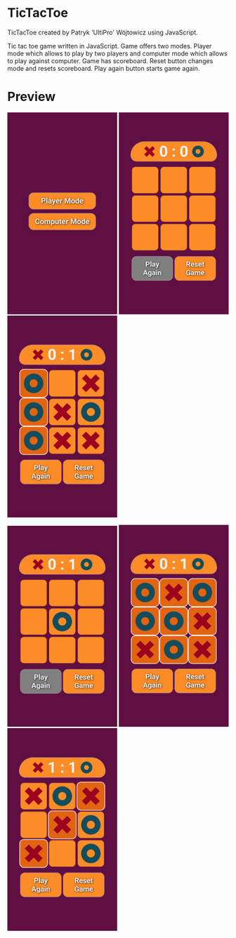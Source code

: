 # TicTacToe
TicTacToe created by Patryk 'UltiPro' Wójtowicz using JavaScript.

Tic tac toe game written in JavaScript. Game offers two modes. Player mode which allows to play by two players and computer mode which allows to play against computer. Game has scoreboard. Reset button changes mode and resets scoreboard. Play again button starts game again.

# Preview

<p float="left">
    <img src="./screenshots/Game1.jpg" alt="Game preview 1" width="250">
    <img src="./screenshots/Game2.jpg" alt="Game preview 2" width="250">
    <img src="./screenshots/Game3.jpg" alt="Game preview 3" width="250">
</p>

<p float="left">
    <img src="./screenshots/Game4.jpg" alt="Game preview 4" width="250">
    <img src="./screenshots/Game5.jpg" alt="Game preview 5" width="250">
    <img src="./screenshots/Game6.jpg" alt="Game preview 6" width="250">
</p>
